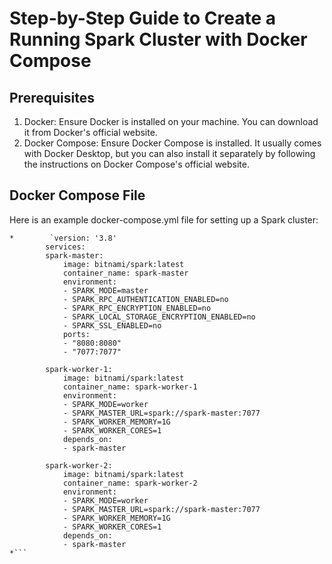 # Step-by-Step Guide to Create a Running Spark Cluster with Docker Compose
## Prerequisites
1. Docker: Ensure Docker is installed on your machine. You can download it from Docker's official website.
2. Docker Compose: Ensure Docker Compose is installed. It usually comes with Docker Desktop, but you can also install it separately by following the instructions on Docker Compose's official website.
## Docker Compose File
Here is an example docker-compose.yml file for setting up a Spark cluster:
```
*        `version: '3.8'
        services:
        spark-master:
            image: bitnami/spark:latest
            container_name: spark-master
            environment:
            - SPARK_MODE=master
            - SPARK_RPC_AUTHENTICATION_ENABLED=no
            - SPARK_RPC_ENCRYPTION_ENABLED=no
            - SPARK_LOCAL_STORAGE_ENCRYPTION_ENABLED=no
            - SPARK_SSL_ENABLED=no
            ports:
            - "8080:8080"
            - "7077:7077"

        spark-worker-1:
            image: bitnami/spark:latest
            container_name: spark-worker-1
            environment:
            - SPARK_MODE=worker
            - SPARK_MASTER_URL=spark://spark-master:7077
            - SPARK_WORKER_MEMORY=1G
            - SPARK_WORKER_CORES=1
            depends_on:
            - spark-master

        spark-worker-2:
            image: bitnami/spark:latest
            container_name: spark-worker-2
            environment:
            - SPARK_MODE=worker
            - SPARK_MASTER_URL=spark://spark-master:7077
            - SPARK_WORKER_MEMORY=1G
            - SPARK_WORKER_CORES=1
            depends_on:
            - spark-master
*```